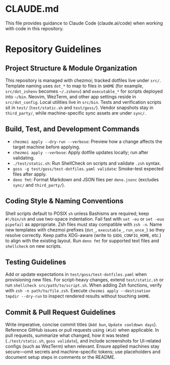 # CLAUDE.md

This file provides guidance to Claude Code (claude.ai/code) when working with code in this repository.

# Repository Guidelines

## Project Structure & Module Organization

This repository is managed with chezmoi; tracked dotfiles live under `src/`. Template naming uses `dot_*` to map to files in `$HOME` (for example, `src/dot_zshenv` becomes `~/.zshenv`) and `executable_*` for scripts deployed into `~/bin`. Neovim, WezTerm, and other app settings reside in `src/dot_config`. Local utilities live in `src/bin`. Tests and verification scripts sit in `test/` (`test/static.sh` and `test/goss/`). Vendor snapshots stay in `third_party/`, while machine-specific sync assets are under `sync/`.

## Build, Test, and Development Commands

- `chezmoi apply --dry-run --verbose`: Preview how a change affects the target machine before applying.
- `chezmoi apply --verbose`: Apply dotfile updates locally; run after validating.
- `./test/static.sh`: Run ShellCheck on scripts and validate `.zsh` syntax.
- `goss -g test/goss/test-dotfiles.yaml validate`: Smoke-test expected files after apply.
- `deno fmt`: Format Markdown and JSON files per `deno.jsonc` (excludes `sync/` and `third_party/`).

## Coding Style & Naming Conventions

Shell scripts default to POSIX `sh` unless Bashisms are required; keep `#!/bin/sh` and use two-space indentation. Fail fast with `set -eu` or `set -euo pipefail` as appropriate. Zsh files must stay compatible with `zsh -n`. Name new templates with chezmoi prefixes (`dot_`, `executable_`, `run_once_`) so they resolve correctly. Keep paths XDG-aware (write to `$XDG_CONFIG_HOME`, etc.) to align with the existing layout. Run `deno fmt` for supported text files and `shellcheck` on new scripts.

## Testing Guidelines

Add or update expectations in `test/goss/test-dotfiles.yaml` when provisioning new files. For script-heavy changes, extend `test/static.sh` or run `shellcheck src/path/to/script.sh`. When adding Zsh functions, verify with `zsh -n path/to/file.zsh`. Execute `chezmoi apply --destination tmpdir --dry-run` to inspect rendered results without touching `$HOME`.

## Commit & Pull Request Guidelines

Write imperative, concise commit titles (`Add bun`, `Update cooldown days`). Reference GitHub issues or pull requests using `(#id)` when applicable. In pull requests, summarize what changed, how it was tested (`./test/static.sh`, `goss validate`), and include screenshots for UI-related configs (such as WezTerm) when relevant. Ensure applied machines stay secure—omit secrets and machine-specific tokens; use placeholders and document setup steps in comments or the README.
